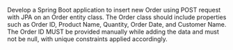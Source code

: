 Develop a Spring Boot application to insert new Order using POST request with JPA on an Order entity class. The Order class should include properties such as Order ID, Product Name, Quantity, Order Date, and Customer Name. The Order ID MUST be provided manually while adding the data and must not be null, with unique constraints applied accordingly.
